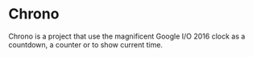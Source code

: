 # Chrono
Chrono is a project that use the magnificent Google I/O 2016 clock as a countdown, a counter or to show current time.

